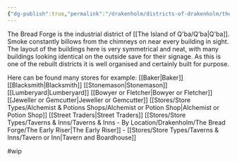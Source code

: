 ```yaml
---
{"dg-publish":true,"permalink":"/drakenholm/districts-of-drakenholm/the-bread-forge/"}
---
```



The Bread Forge is the industrial district of [[The Island of Q'ba/Q'ba\|Q'ba]]. Smoke constantly billows from the chimneys on near every building in sight. The layout of the buildings here is very symmetrical and neat, with many buildings looking identical on the outside save for their signage. As this is one of the rebuilt districts it is well organised and certainly built for purpose.

Here can be found many stores for example:
[[Baker\|Baker]]
[[Blacksmith\|Blacksmith]]
[[Stonemason\|Stonemason]]
[[Lumberyard\|Lumberyard]]
[[Bowyer or Fletcher\|Bowyer or Fletcher]]
[[Jeweller or Gemcutter\|Jeweller or Gemcutter]]
[[Stores/Store Types/Alchemist & Potions Shops/Alchemist or Potion Shop\|Alchemist or Potion Shop]]
[[Street Traders\|Street Traders]]
[[Stores/Store Types/Taverns & Inns/Taverns & Inns - By Location/Drakenholm/The Bread Forge/The Early Riser\|The Early Riser]] -  [[Stores/Store Types/Taverns & Inns/Tavern or Inn\|Tavern and Boardhouse]]


#wip 